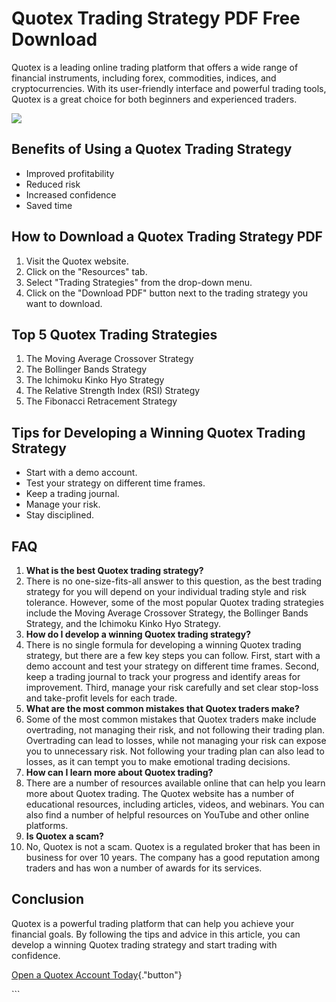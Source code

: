# Quotex Trading Strategy PDF Free Download

Quotex is a leading online trading platform that offers a wide range of
financial instruments, including forex, commodities, indices, and
cryptocurrencies. With its user-friendly interface and powerful trading
tools, Quotex is a great choice for both beginners and experienced
traders.

[![](https://static.quotex.io/files/4_en/300_250.jpg)](https://traff.sbs/brokerqxlid)

## Benefits of Using a Quotex Trading Strategy

-   Improved profitability
-   Reduced risk
-   Increased confidence
-   Saved time

## How to Download a Quotex Trading Strategy PDF

1.  Visit the Quotex website.
2.  Click on the "Resources" tab.
3.  Select "Trading Strategies" from the drop-down menu.
4.  Click on the "Download PDF" button next to the trading
    strategy you want to download.

## Top 5 Quotex Trading Strategies

1.  The Moving Average Crossover Strategy
2.  The Bollinger Bands Strategy
3.  The Ichimoku Kinko Hyo Strategy
4.  The Relative Strength Index (RSI) Strategy
5.  The Fibonacci Retracement Strategy

## Tips for Developing a Winning Quotex Trading Strategy

-   Start with a demo account.
-   Test your strategy on different time frames.
-   Keep a trading journal.
-   Manage your risk.
-   Stay disciplined.

## FAQ

1.  **What is the best Quotex trading strategy?**
2.  There is no one-size-fits-all answer to this question, as the best
    trading strategy for you will depend on your individual trading
    style and risk tolerance. However, some of the most popular Quotex
    trading strategies include the Moving Average Crossover Strategy,
    the Bollinger Bands Strategy, and the Ichimoku Kinko Hyo Strategy.
3.  **How do I develop a winning Quotex trading strategy?**
4.  There is no single formula for developing a winning Quotex trading
    strategy, but there are a few key steps you can follow. First, start
    with a demo account and test your strategy on different time frames.
    Second, keep a trading journal to track your progress and identify
    areas for improvement. Third, manage your risk carefully and set
    clear stop-loss and take-profit levels for each trade.
5.  **What are the most common mistakes that Quotex traders make?**
6.  Some of the most common mistakes that Quotex traders make include
    overtrading, not managing their risk, and not following their
    trading plan. Overtrading can lead to losses, while not managing
    your risk can expose you to unnecessary risk. Not following your
    trading plan can also lead to losses, as it can tempt you to make
    emotional trading decisions.
7.  **How can I learn more about Quotex trading?**
8.  There are a number of resources available online that can help you
    learn more about Quotex trading. The Quotex website has a number of
    educational resources, including articles, videos, and webinars. You
    can also find a number of helpful resources on YouTube and other
    online platforms.
9.  **Is Quotex a scam?**
10. No, Quotex is not a scam. Quotex is a regulated broker that has been
    in business for over 10 years. The company has a good reputation
    among traders and has won a number of awards for its services.

## Conclusion

Quotex is a powerful trading platform that can help you achieve your
financial goals. By following the tips and advice in this article, you
can develop a winning Quotex trading strategy and start trading with
confidence.

[Open a Quotex Account
Today](\%22https://traff.sbs/brokerqxsignup\%22){."button"}

\`\`\`

